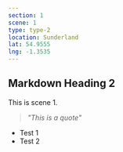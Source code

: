 ```yaml
---
section: 1
scene: 1
type: type-2
location: Sunderland
lat: 54.9555
lng: -1.3535
---
```


## Markdown Heading 2
This is scene 1.
> _"This is a quote"_
- Test 1
- Test 2
